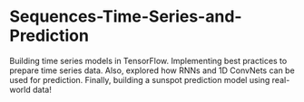 # Sequences-Time-Series-and-Prediction
Building time series models in TensorFlow. Implementing best practices to prepare time series data. Also, explored how RNNs and 1D ConvNets can be used for prediction. Finally, building a sunspot prediction model using real-world data!
